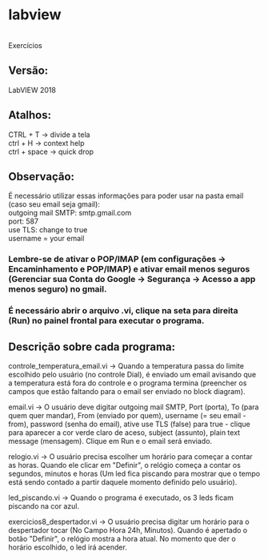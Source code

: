 # labview
<br>
Exercícios <br>

## Versão: <br>
LabVIEW 2018 <br>

## Atalhos: <br>
CTRL + T -> divide a tela <br>
ctrl + H -> context help <br>
ctrl + space -> quick drop <br>

## Observação: <br>
É necessário utilizar essas informações para poder usar na pasta email (caso seu email seja gmail): <br>
outgoing mail SMTP: smtp.gmail.com <br>
port: 587 <br>
use TLS: change to true <br> 
username = your email <br> 

### Lembre-se de ativar o POP/IMAP (em configurações -> Encaminhamento e POP/IMAP) e ativar email menos seguros (Gerenciar sua Conta do Google -> Segurança -> Acesso a app menos seguro) no gmail. <br> 

### É necessário abrir o arquivo .vi, clique na seta para direita (Run) no painel frontal para executar o programa.  <br>

## Descrição sobre cada programa: <br>
controle_temperatura_email.vi -> Quando a temperatura passa do limite escolhido pelo usuário (no controle Dial), é enviado um email avisando que a temperatura está fora do controle e o programa termina (preencher os campos que estão faltando para o email ser enviado no block diagram). <br>

email.vi -> O usuário deve digitar outgoing mail SMTP, Port (porta), To (para quem quer mandar), From (enviado por quem), username (= seu email - from), password (senha do email), ative use TLS (false) para true - clique para aparecer a cor verde claro de aceso, subject (assunto), plain text message (mensagem). Clique em Run e o email será enviado. <br>

relogio.vi -> O usuário precisa escolher um horário para começar a contar as horas. Quando ele clicar em "Definir", o relógio começa a contar os segundos, minutos e horas (Um led fica piscando para mostrar que o tempo está sendo contado a partir daquele momento definido pelo usuário). <br>

led_piscando.vi -> Quando o programa é executado, os 3 leds ficam piscando na cor azul. <br>

exercicios8_despertador.vi -> O usuário precisa digitar um horário para o despertador tocar (No Campo Hora 24h, Minutos). Quando é apertado o botão "Definir", o relógio mostra a hora atual. No momento que der o horário escolhido, o led irá acender. <br> 
